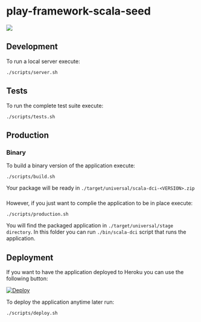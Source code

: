 # play-framework-scala-seed

![](https://playframework.com/assets/images/logos/play_full_color.png)

## Development

To run a local server execute:

    ./scripts/server.sh

## Tests

To run the complete test suite execute:

    ./scripts/tests.sh

## Production

### Binary

To build a binary version of the application execute:

    ./scripts/build.sh

Your package will be ready in `./target/universal/scala-dci-<VERSION>.zip`

###

However, if you just want to complie the application to be in place execute:

    ./scripts/production.sh

You will find the packaged application in `./target/universal/stage directory`. In this folder you can run `./bin/scala-dci` script that runs the application.

## Deployment

If you want to have the application deployed to Heroku you can use the following button:

[![Deploy](https://www.herokucdn.com/deploy/button.png)](https://heroku.com/deploy)

To deploy the application anytime later run:

    ./scripts/deploy.sh